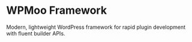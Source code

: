 # WPMoo Framework

Modern, lightweight WordPress framework for rapid plugin development with fluent builder APIs.
